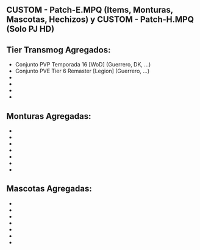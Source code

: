 CUSTOM - Patch-E.MPQ (Items, Monturas, Mascotas, Hechizos) y CUSTOM - Patch-H.MPQ (Solo PJ HD)
-
Tier Transmog Agregados:
-
* Conjunto PVP Temporada 16 [WoD] (Guerrero, DK, ...)
* Conjunto PVE Tier 6 Remaster [Legion] (Guerrero, ...)
* 
* 
* 
* 

Monturas Agregadas:
-
* 
* 
* 
* 
* 
* 
*  

Mascotas Agregadas:
-
* 
* 
* 
* 
* 
* 
*  
